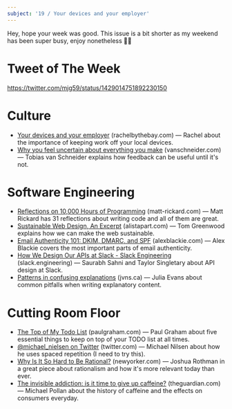 ```yaml
---
subject: '19 / Your devices and your employer'
---
```


Hey, hope your week was good. This issue is a bit shorter as my weekend has been super busy, enjoy nonetheless ✌🏻

# Tweet of The Week
https://twitter.com/mjg59/status/1429014751892230150

# Culture
* [Your devices and your employer](https://rachelbythebay.com/w/2021/08/20/phones/) (rachelbythebay.com) — Rachel about the importance of keeping work off your local devices.
* [Why you feel uncertain about everything you make](https://vanschneider.com/blog/why-you-feel-uncertain-about-everything-you-make/) (vanschneider.com) — Tobias van Schneider explains how feedback can be useful until it's not.

# Software Engineering
* [Reflections on 10,000 Hours of Programming](https://matt-rickard.com/reflections-on-10-000-hours-of-programming/) (matt-rickard.com) — Matt Rickard has 31 reflections about writing code and all of them are great.
* [Sustainable Web Design, An Excerpt](https://alistapart.com/article/sustainable-web-design-excerpt/) (alistapart.com) — Tom Greenwood explains how we can make the web sustainable.
* [Email Authenticity 101: DKIM, DMARC, and SPF](https://www.alexblackie.com/articles/email-authenticity-dkim-spf-dmarc/) (alexblackie.com) — Alex Blackie covers the most important parts of email authenticity.
* [How We Design Our APIs at Slack - Slack Engineering](https://slack.engineering/how-we-design-our-apis-at-slack/) (slack.engineering) — Saurabh Sahni and Taylor Singletary about API design at Slack. 
* [Patterns in confusing explanations](https://jvns.ca/blog/confusing-explanations/) (jvns.ca) — Julia Evans about common pitfalls when writing explanatory content.

# Cutting Room Floor 
* [The Top of My Todo List](http://www.paulgraham.com/todo.html) (paulgraham.com) — Paul Graham about five essential things to keep on top of your TODO list at all times.
* [@michael_nielsen on Twitter](https://twitter.com/michael_nielsen/status/957763229454774272) (twitter.com) — Michael Nilsen about how he uses spaced repetition (I need to try this).
* [Why Is It So Hard to Be Rational?](https://www.newyorker.com/magazine/2021/08/23/why-is-it-so-hard-to-be-rational) (newyorker.com) — Joshua Rothman in a great piece about rationalism and how it's more relevant today than ever.
* [The invisible addiction: is it time to give up caffeine?](https://www.theguardian.com/food/2021/jul/06/caffeine-coffee-tea-invisible-addiction-is-it-time-to-give-up) (theguardian.com) — Michael Pollan about the history of caffeine and the effects on consumers everyday.
